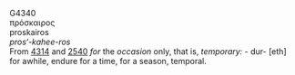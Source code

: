 <body>
  <p>G4340<br>  πρόσκαιρος  <br> proskairos  <br><i>pros‘-kahee-ros </i><br>From <a href="g4314.htm">4314</a> and <a href="g2540.htm">2540</a>  <i>for</i> the <i>occasion</i> only, that is, <i>temporary:</i> - dur- [eth] for awhile, endure for a time, for a season, temporal.<br></p>
 </body>